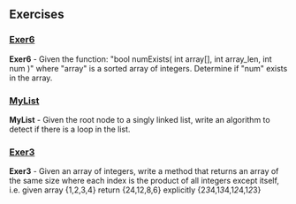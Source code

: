 ## Exercises

### [Exer6](https://github.com/bozanarh/exercises/Exer6.java)

**Exer6** - Given the function: "bool numExists( int array[], int array_len, int num )"
where "array" is a sorted array of integers.  Determine if "num" exists in the
array.

### [MyList](https://github.com/bozanarh/exercises/MyList.java)

**MyList** - Given the root node to a singly linked list, write an algorithm to detect
if there is a loop in the list.

### [Exer3](https://github.com/bozanarh/exercises/Exer3.java)

**Exer3** - Given an array of integers, write a method that returns an array of the
same size where each index is the product of all integers except itself, i.e.
given array {1,2,3,4} return {24,12,8,6} explicitly {2*3*4,1*3*4,1*2*4,1*2*3}


